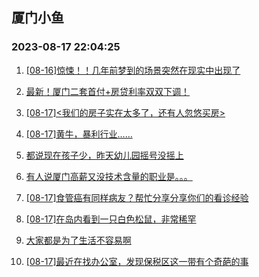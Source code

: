 ## 厦门小鱼 
### 2023-08-17 22:04:25

1. [[08-16]惊悚！！几年前梦到的场景突然在现实中出现了](http://bbs.xmfish.com/read-htm-tid-18055318.html)

2. [最新！厦门二套首付+房贷利率双双下调！](http://bbs.xmfish.com/read-htm-tid-18055324.html)

3. [[08-17]<我们的房子实在太多了，还有人忽悠买房>](http://bbs.xmfish.com/read-htm-tid-18055445.html)

4. [[08-17]黄牛，暴利行业……](http://bbs.xmfish.com/read-htm-tid-18055533.html)

5. [都说现在孩子少，昨天幼儿园摇号没摇上](http://bbs.xmfish.com/read-htm-tid-18055433.html)

6. [有人说厦门高薪又没技术含量的职业是。。。](http://bbs.xmfish.com/read-htm-tid-18055461.html)

7. [[08-17]食管癌有同样病友？帮忙分享分享你们的看诊经验](http://bbs.xmfish.com/read-htm-tid-18055471.html)

8. [[08-17]在岛内看到一只白色松鼠，非常稀罕](http://bbs.xmfish.com/read-htm-tid-18055524.html)

9. [大家都是为了生活不容易啊](http://bbs.xmfish.com/read-htm-tid-18055639.html)

10. [[08-17]最近在找办公室，发现保税区这一带有个奇葩的事](http://bbs.xmfish.com/read-htm-tid-18055703.html)

